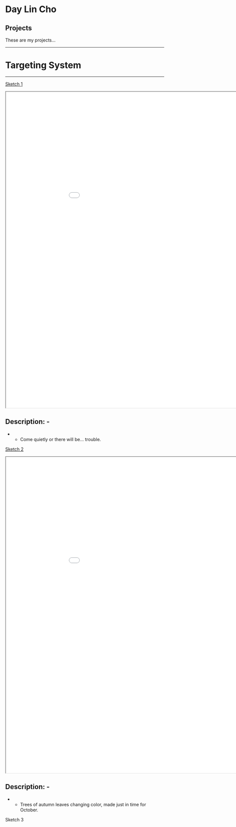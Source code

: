 # Day Lin Cho

## Projects

These are my projects...

---

# Targeting System

---

[Sketch 1](./sketch/)

<iframe src="./sketch/" width="1000" height="1000"></iframe>

## Description: -
- - Come quietly or there will be... trouble.

[Sketch 2](./sketch2/)

<iframe src="./sketch2/" width="1000" height="1000"></iframe>

## Description: -
- - Trees of autumn leaves changing color, made just in time for October.

Sketch 3
